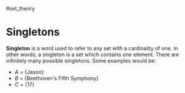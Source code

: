 #set_theory 
# Singletons
**Singleton** is a word used to refer to any set with a cardinality of one. In other words, a singleton is a set which contains one element. There are infinitely many possible singletons. Some examples would be:
- $A$ = \{Jason\}
- $B$ = \{Beethoven's Fifth Symphony\}
- $C$ = $\{17\}$
